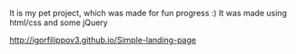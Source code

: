 
It is my pet project, which was made for fun progress :)
It was made using html/css and some jQuery

http://igorfilippov3.github.io/Simple-landing-page


